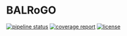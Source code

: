 # BALRoGO

[![pipeline status](https://gitlab.com/eduardo-vitral/balrogo/badges/master/pipeline.svg)](https://gitlab.com/eduardo-vitral/balrogo/-/commits/master)
[![coverage report](https://gitlab.com/eduardo-vitral/balrogo/badges/master/coverage.svg)](https://gitlab.com/eduardo-vitral/balrogo/-/commits/master)
[![license](http://img.shields.io/badge/license-MIT-blue.svg?style=flat)](LICENSE)
